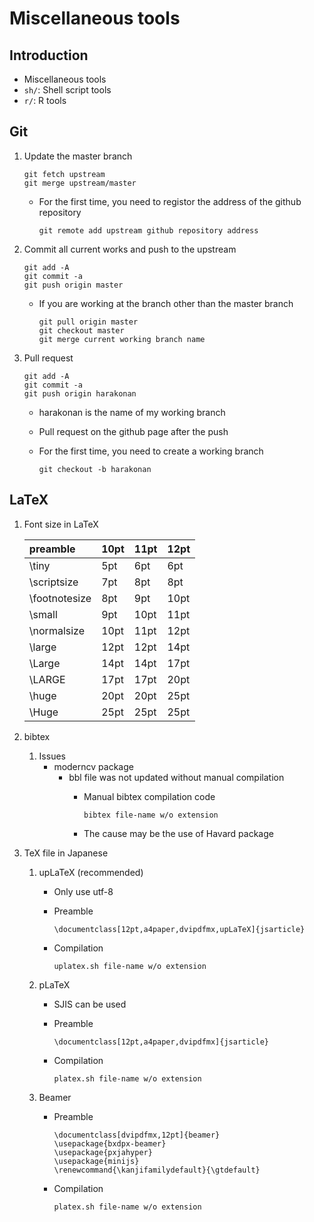 # Miscellaneous tools

## Introduction
- Miscellaneous tools
- `sh/`: Shell script tools
- `r/`: R tools

## Git
1. Update the master branch
		
	   git fetch upstream
	   git merge upstream/master

	- For the first time, you need to registor the address of the github repository

		  git remote add upstream github repository address

1. Commit all current works and push to the upstream

	   git add -A
	   git commit -a
	   git push origin master

	- If you are working at the branch other than the master branch

		  git pull origin master
		  git checkout master
		  git merge current working branch name

1. Pull request

	   git add -A
	   git commit -a
	   git push origin harakonan

	- harakonan is the name of my working branch
	- Pull request on the github page after the push
	- For the first time, you need to create a working branch

		  git checkout -b harakonan


## LaTeX

1. Font size in LaTeX
	
	| preamble | 10pt | 11pt | 12pt |
	|:---|:---|:---|:---|
	| \tiny | 5pt | 6pt | 6pt |
	| \scriptsize | 7pt | 8pt | 8pt |
	| \footnotesize | 8pt | 9pt | 10pt |
	| \small | 9pt | 10pt | 11pt |
	| \normalsize | 10pt | 11pt | 12pt |
	| \large | 12pt | 12pt | 14pt |
	| \Large | 14pt | 14pt | 17pt |
	| \LARGE | 17pt | 17pt | 20pt |
	| \huge | 20pt | 20pt | 25pt |
	| \Huge | 25pt | 25pt | 25pt |

1. bibtex
	1. Issues
		- moderncv package
			- bbl file was not updated without manual compilation
				- Manual bibtex compilation code

					  bibtex file-name w/o extension

				- The cause may be the use of Havard package

1. TeX file in Japanese
	1. upLaTeX (recommended)
		- Only use utf-8
		- Preamble

			  \documentclass[12pt,a4paper,dvipdfmx,upLaTeX]{jsarticle}

		- Compilation

			  uplatex.sh file-name w/o extension

	1. pLaTeX
		- SJIS can be used
		- Preamble

			  \documentclass[12pt,a4paper,dvipdfmx]{jsarticle}

		- Compilation

			  platex.sh file-name w/o extension

	1. Beamer
		- Preamble

			  \documentclass[dvipdfmx,12pt]{beamer}
			  \usepackage{bxdpx-beamer}
			  \usepackage{pxjahyper}
			  \usepackage{minijs}
			  \renewcommand{\kanjifamilydefault}{\gtdefault}

		- Compilation

			  platex.sh file-name w/o extension

